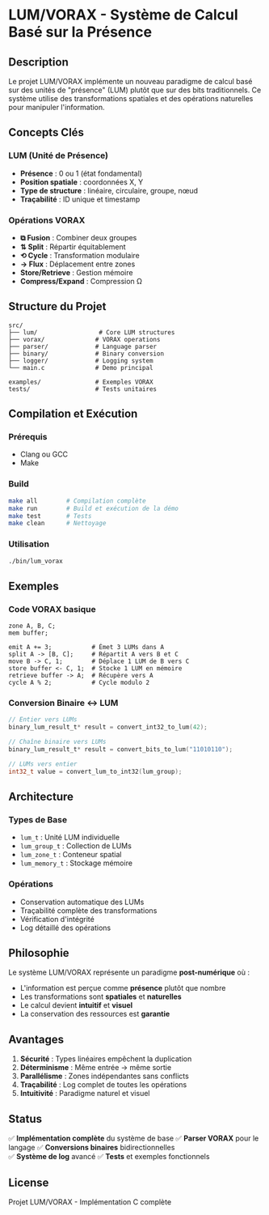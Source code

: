 # LUM/VORAX - Système de Calcul Basé sur la Présence

## Description

Le projet LUM/VORAX implémente un nouveau paradigme de calcul basé sur des unités de "présence" (LUM) plutôt que sur des bits traditionnels. Ce système utilise des transformations spatiales et des opérations naturelles pour manipuler l'information.

## Concepts Clés

### LUM (Unité de Présence)
- **Présence** : 0 ou 1 (état fondamental)
- **Position spatiale** : coordonnées X, Y
- **Type de structure** : linéaire, circulaire, groupe, nœud
- **Traçabilité** : ID unique et timestamp

### Opérations VORAX
- **⧉ Fusion** : Combiner deux groupes
- **⇅ Split** : Répartir équitablement  
- **⟲ Cycle** : Transformation modulaire
- **→ Flux** : Déplacement entre zones
- **Store/Retrieve** : Gestion mémoire
- **Compress/Expand** : Compression Ω

## Structure du Projet

```
src/
├── lum/                 # Core LUM structures
├── vorax/              # VORAX operations  
├── parser/             # Language parser
├── binary/             # Binary conversion
├── logger/             # Logging system
└── main.c              # Demo principal

examples/               # Exemples VORAX
tests/                  # Tests unitaires
```

## Compilation et Exécution

### Prérequis
- Clang ou GCC
- Make

### Build
```bash
make all        # Compilation complète
make run        # Build et exécution de la démo
make test       # Tests
make clean      # Nettoyage
```

### Utilisation
```bash
./bin/lum_vorax
```

## Exemples

### Code VORAX basique
```vorax
zone A, B, C;
mem buffer;

emit A += 3;           # Émet 3 LUMs dans A
split A -> [B, C];     # Répartit A vers B et C  
move B -> C, 1;        # Déplace 1 LUM de B vers C
store buffer <- C, 1;  # Stocke 1 LUM en mémoire
retrieve buffer -> A;  # Récupère vers A
cycle A % 2;           # Cycle modulo 2
```

### Conversion Binaire ↔ LUM
```c
// Entier vers LUMs
binary_lum_result_t* result = convert_int32_to_lum(42);

// Chaîne binaire vers LUMs  
binary_lum_result_t* result = convert_bits_to_lum("11010110");

// LUMs vers entier
int32_t value = convert_lum_to_int32(lum_group);
```

## Architecture

### Types de Base
- `lum_t` : Unité LUM individuelle
- `lum_group_t` : Collection de LUMs
- `lum_zone_t` : Conteneur spatial
- `lum_memory_t` : Stockage mémoire

### Opérations
- Conservation automatique des LUMs
- Traçabilité complète des transformations
- Vérification d'intégrité
- Log détaillé des opérations

## Philosophie

Le système LUM/VORAX représente un paradigme **post-numérique** où :
- L'information est perçue comme **présence** plutôt que nombre
- Les transformations sont **spatiales** et **naturelles**  
- Le calcul devient **intuitif** et **visuel**
- La conservation des ressources est **garantie**

## Avantages

1. **Sécurité** : Types linéaires empêchent la duplication
2. **Déterminisme** : Même entrée → même sortie  
3. **Parallélisme** : Zones indépendantes sans conflicts
4. **Traçabilité** : Log complet de toutes les opérations
5. **Intuitivité** : Paradigme naturel et visuel

## Status

✅ **Implémentation complète** du système de base
✅ **Parser VORAX** pour le langage
✅ **Conversions binaires** bidirectionnelles  
✅ **Système de log** avancé
✅ **Tests** et exemples fonctionnels

## License

Projet LUM/VORAX - Implémentation C complète